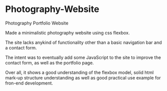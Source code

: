 # Photography-Website
Photography Portfolio Website

Made a minimalistic photography website using css flexbox.

The site lacks anykind of functionality other than a basic navigation bar and a contact form.

The intent was to eventually add some JavaScript to the site to improve the contact form, as well as the portfolio page.

Over all, it shows a good understanding of the flexbox model, solid html mark-up structure understanding as well as good practical use example for fron-end development.
